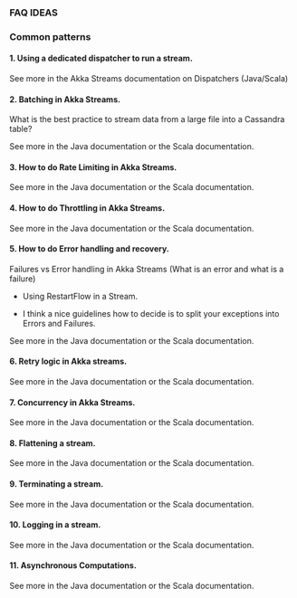 ### FAQ  IDEAS

### Common patterns

#### 1. Using a dedicated dispatcher to run a stream.

See more in the Akka Streams documentation on Dispatchers (Java/Scala) 

#### 2. Batching  in Akka Streams. 

What is the best practice to stream data from a large file into a Cassandra table?

See more in the Java documentation or the Scala documentation.

#### 3. How to do Rate Limiting in Akka Streams. 

See more in the Java documentation or the Scala documentation.

#### 4. How to do Throttling in Akka Streams. 

See more in the Java documentation or the Scala documentation.

#### 5. How to do Error handling and recovery. 

Failures vs Error handling in Akka Streams (What is an error and what is a failure)

- Using RestartFlow in a Stream.

- I think a nice guidelines how to decide is to split your exceptions into Errors and Failures. 


See more in the Java documentation or the Scala documentation.

#### 6. Retry logic in Akka streams. 

See more in the Java documentation or the Scala documentation.

#### 7. Concurrency in Akka Streams.

See more in the Java documentation or the Scala documentation.

#### 8. Flattening a stream.

See more in the Java documentation or the Scala documentation.

#### 9. Terminating a stream.

See more in the Java documentation or the Scala documentation.

#### 10. Logging in a stream.

See more in the Java documentation or the Scala documentation.

#### 11. Asynchronous Computations.

See more in the Java documentation or the Scala documentation.